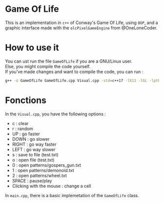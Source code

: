 # Game Of Life

This is an implementation in `c++` of Conway's Game Of Life, using `OOP`, and a graphic interface made with the `olcPixelGameEngine` from @OneLoneCoder.

# How to use it

You can ust run the file `GameOfLife` if you are a GNU/Linux user. \
Else, you might compile the code yourself. \
If you've made changes and want to compile the code, you can run :
``` bash
g++ -o GameOfLife GameOfLife.cpp Visual.cpp -std=c++17 -lX11 -lGL -lpthread -lpng -lstdc++fs -O3 && ./GameOfLife
```

# Fonctions

In the `Visual.cpp`, you have the following options : 

- c : clear 
- r : random
- UP : go faster
- DOWN : go slower
- RIGHT : go way faster
- LEFT : go way slower
- s : save to file (test.txt)
- o : open file (test.txt)
- 0 : open patterns/gospers_gun.txt
- 1 : open patterns/demonoid.txt
- 2 : open patterns/wheel.txt
- SPACE : pause/play
- Clicking with the mouse : change a cell

In `main.cpp`, there is a basic implemetation of the `GameOfLife` class.